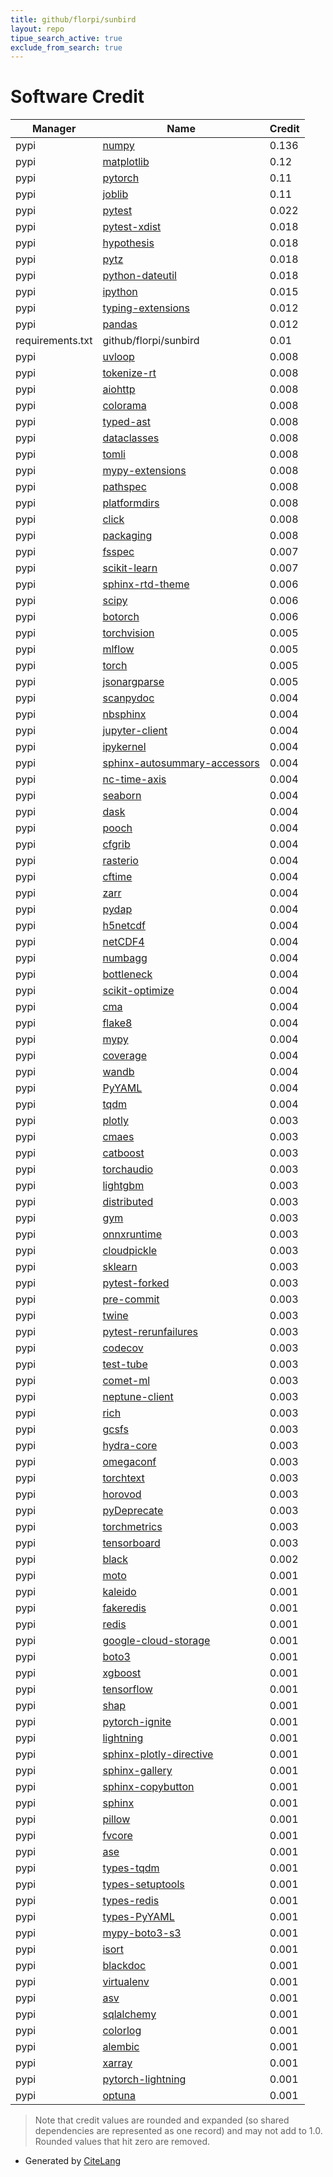 ```yaml
---
title: github/florpi/sunbird
layout: repo
tipue_search_active: true
exclude_from_search: true
---
```

# Software Credit

|Manager|Name|Credit|
|-------|----|------|
|pypi|[numpy](https://www.numpy.org)|0.136|
|pypi|[matplotlib](https://matplotlib.org)|0.12|
|pypi|[pytorch](http://pytorch.org)|0.11|
|pypi|[joblib](https://joblib.readthedocs.io)|0.11|
|pypi|[pytest](https://pypi.org/project/pytest)|0.022|
|pypi|[pytest-xdist](https://pypi.org/project/pytest-xdist)|0.018|
|pypi|[hypothesis](https://pypi.org/project/hypothesis)|0.018|
|pypi|[pytz](https://pypi.org/project/pytz)|0.018|
|pypi|[python-dateutil](https://pypi.org/project/python-dateutil)|0.018|
|pypi|[ipython](https://pypi.org/project/ipython)|0.015|
|pypi|[typing-extensions](https://pypi.org/project/typing-extensions)|0.012|
|pypi|[pandas](https://pandas.pydata.org)|0.012|
|requirements.txt|github/florpi/sunbird|0.01|
|pypi|[uvloop](http://github.com/MagicStack/uvloop)|0.008|
|pypi|[tokenize-rt](https://pypi.org/project/tokenize-rt)|0.008|
|pypi|[aiohttp](https://pypi.org/project/aiohttp)|0.008|
|pypi|[colorama](https://pypi.org/project/colorama)|0.008|
|pypi|[typed-ast](https://pypi.org/project/typed-ast)|0.008|
|pypi|[dataclasses](https://pypi.org/project/dataclasses)|0.008|
|pypi|[tomli](https://pypi.org/project/tomli)|0.008|
|pypi|[mypy-extensions](https://pypi.org/project/mypy-extensions)|0.008|
|pypi|[pathspec](https://pypi.org/project/pathspec)|0.008|
|pypi|[platformdirs](https://pypi.org/project/platformdirs)|0.008|
|pypi|[click](https://pypi.org/project/click)|0.008|
|pypi|[packaging](https://pypi.org/project/packaging)|0.008|
|pypi|[fsspec](https://pypi.org/project/fsspec)|0.007|
|pypi|[scikit-learn](https://pypi.org/project/scikit-learn)|0.007|
|pypi|[sphinx-rtd-theme](https://pypi.org/project/sphinx-rtd-theme)|0.006|
|pypi|[scipy](https://pypi.org/project/scipy)|0.006|
|pypi|[botorch](https://pypi.org/project/botorch)|0.006|
|pypi|[torchvision](https://pypi.org/project/torchvision)|0.005|
|pypi|[mlflow](https://pypi.org/project/mlflow)|0.005|
|pypi|[torch](https://pypi.org/project/torch)|0.005|
|pypi|[jsonargparse](https://pypi.org/project/jsonargparse)|0.005|
|pypi|[scanpydoc](https://pypi.org/project/scanpydoc)|0.004|
|pypi|[nbsphinx](https://pypi.org/project/nbsphinx)|0.004|
|pypi|[jupyter-client](https://pypi.org/project/jupyter-client)|0.004|
|pypi|[ipykernel](https://pypi.org/project/ipykernel)|0.004|
|pypi|[sphinx-autosummary-accessors](https://pypi.org/project/sphinx-autosummary-accessors)|0.004|
|pypi|[nc-time-axis](https://pypi.org/project/nc-time-axis)|0.004|
|pypi|[seaborn](https://pypi.org/project/seaborn)|0.004|
|pypi|[dask](https://pypi.org/project/dask)|0.004|
|pypi|[pooch](https://pypi.org/project/pooch)|0.004|
|pypi|[cfgrib](https://pypi.org/project/cfgrib)|0.004|
|pypi|[rasterio](https://pypi.org/project/rasterio)|0.004|
|pypi|[cftime](https://pypi.org/project/cftime)|0.004|
|pypi|[zarr](https://pypi.org/project/zarr)|0.004|
|pypi|[pydap](https://pypi.org/project/pydap)|0.004|
|pypi|[h5netcdf](https://pypi.org/project/h5netcdf)|0.004|
|pypi|[netCDF4](https://pypi.org/project/netCDF4)|0.004|
|pypi|[numbagg](https://pypi.org/project/numbagg)|0.004|
|pypi|[bottleneck](https://pypi.org/project/bottleneck)|0.004|
|pypi|[scikit-optimize](https://pypi.org/project/scikit-optimize)|0.004|
|pypi|[cma](https://pypi.org/project/cma)|0.004|
|pypi|[flake8](https://pypi.org/project/flake8)|0.004|
|pypi|[mypy](https://pypi.org/project/mypy)|0.004|
|pypi|[coverage](https://pypi.org/project/coverage)|0.004|
|pypi|[wandb](https://pypi.org/project/wandb)|0.004|
|pypi|[PyYAML](https://pypi.org/project/PyYAML)|0.004|
|pypi|[tqdm](https://pypi.org/project/tqdm)|0.004|
|pypi|[plotly](https://pypi.org/project/plotly)|0.003|
|pypi|[cmaes](https://pypi.org/project/cmaes)|0.003|
|pypi|[catboost](https://pypi.org/project/catboost)|0.003|
|pypi|[torchaudio](https://pypi.org/project/torchaudio)|0.003|
|pypi|[lightgbm](https://pypi.org/project/lightgbm)|0.003|
|pypi|[distributed](https://pypi.org/project/distributed)|0.003|
|pypi|[gym](https://pypi.org/project/gym)|0.003|
|pypi|[onnxruntime](https://pypi.org/project/onnxruntime)|0.003|
|pypi|[cloudpickle](https://pypi.org/project/cloudpickle)|0.003|
|pypi|[sklearn](https://pypi.org/project/sklearn)|0.003|
|pypi|[pytest-forked](https://pypi.org/project/pytest-forked)|0.003|
|pypi|[pre-commit](https://pypi.org/project/pre-commit)|0.003|
|pypi|[twine](https://pypi.org/project/twine)|0.003|
|pypi|[pytest-rerunfailures](https://pypi.org/project/pytest-rerunfailures)|0.003|
|pypi|[codecov](https://pypi.org/project/codecov)|0.003|
|pypi|[test-tube](https://pypi.org/project/test-tube)|0.003|
|pypi|[comet-ml](https://pypi.org/project/comet-ml)|0.003|
|pypi|[neptune-client](https://pypi.org/project/neptune-client)|0.003|
|pypi|[rich](https://pypi.org/project/rich)|0.003|
|pypi|[gcsfs](https://pypi.org/project/gcsfs)|0.003|
|pypi|[hydra-core](https://pypi.org/project/hydra-core)|0.003|
|pypi|[omegaconf](https://pypi.org/project/omegaconf)|0.003|
|pypi|[torchtext](https://pypi.org/project/torchtext)|0.003|
|pypi|[horovod](https://pypi.org/project/horovod)|0.003|
|pypi|[pyDeprecate](https://pypi.org/project/pyDeprecate)|0.003|
|pypi|[torchmetrics](https://pypi.org/project/torchmetrics)|0.003|
|pypi|[tensorboard](https://pypi.org/project/tensorboard)|0.003|
|pypi|[black](https://github.com/psf/black)|0.002|
|pypi|[moto](https://pypi.org/project/moto)|0.001|
|pypi|[kaleido](https://pypi.org/project/kaleido)|0.001|
|pypi|[fakeredis](https://pypi.org/project/fakeredis)|0.001|
|pypi|[redis](https://pypi.org/project/redis)|0.001|
|pypi|[google-cloud-storage](https://pypi.org/project/google-cloud-storage)|0.001|
|pypi|[boto3](https://pypi.org/project/boto3)|0.001|
|pypi|[xgboost](https://pypi.org/project/xgboost)|0.001|
|pypi|[tensorflow](https://pypi.org/project/tensorflow)|0.001|
|pypi|[shap](https://pypi.org/project/shap)|0.001|
|pypi|[pytorch-ignite](https://pypi.org/project/pytorch-ignite)|0.001|
|pypi|[lightning](https://pypi.org/project/lightning)|0.001|
|pypi|[sphinx-plotly-directive](https://pypi.org/project/sphinx-plotly-directive)|0.001|
|pypi|[sphinx-gallery](https://pypi.org/project/sphinx-gallery)|0.001|
|pypi|[sphinx-copybutton](https://pypi.org/project/sphinx-copybutton)|0.001|
|pypi|[sphinx](https://pypi.org/project/sphinx)|0.001|
|pypi|[pillow](https://pypi.org/project/pillow)|0.001|
|pypi|[fvcore](https://pypi.org/project/fvcore)|0.001|
|pypi|[ase](https://pypi.org/project/ase)|0.001|
|pypi|[types-tqdm](https://pypi.org/project/types-tqdm)|0.001|
|pypi|[types-setuptools](https://pypi.org/project/types-setuptools)|0.001|
|pypi|[types-redis](https://pypi.org/project/types-redis)|0.001|
|pypi|[types-PyYAML](https://pypi.org/project/types-PyYAML)|0.001|
|pypi|[mypy-boto3-s3](https://pypi.org/project/mypy-boto3-s3)|0.001|
|pypi|[isort](https://pypi.org/project/isort)|0.001|
|pypi|[blackdoc](https://pypi.org/project/blackdoc)|0.001|
|pypi|[virtualenv](https://pypi.org/project/virtualenv)|0.001|
|pypi|[asv](https://pypi.org/project/asv)|0.001|
|pypi|[sqlalchemy](https://pypi.org/project/sqlalchemy)|0.001|
|pypi|[colorlog](https://pypi.org/project/colorlog)|0.001|
|pypi|[alembic](https://pypi.org/project/alembic)|0.001|
|pypi|[xarray](https://github.com/pydata/xarray)|0.001|
|pypi|[pytorch-lightning](https://github.com/PyTorchLightning/pytorch-lightning)|0.001|
|pypi|[optuna](https://optuna.org/)|0.001|


> Note that credit values are rounded and expanded (so shared dependencies are represented as one record) and may not add to 1.0. Rounded values that hit zero are removed.


- Generated by [CiteLang](https://github.com/vsoch/citelang)

